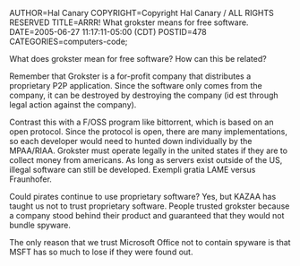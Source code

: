 AUTHOR=Hal Canary
COPYRIGHT=Copyright Hal Canary / ALL RIGHTS RESERVED
TITLE=ARRR!  What grokster means for free software.
DATE=2005-06-27 11:17:11-05:00 (CDT)
POSTID=478
CATEGORIES=computers-code;

What does grokster mean for free software? How can this be related?

Remember that Grokster is a for-profit company that distributes a proprietary P2P application. Since the software only comes from the company, it can be destroyed by destroying the company (id est through legal action against the company).

Contrast this with a F/OSS program like bittorrent, which is based on an open protocol. Since the protocol is open, there are many implementations, so each developer would need to hunted down individually by the MPAA/RIAA. Grokster must operate legally in the united states if they are to collect money from americans. As long as servers exist outside of the US, illegal software can still be developed. Exempli gratia LAME versus Fraunhofer.

Could pirates continue to use proprietary software? Yes, but KAZAA has taught us not to trust proprietary software. People trusted grokster because a company stood behind their product and guaranteed that they would not bundle spyware.

The only reason that we trust Microsoft Office not to contain spyware is that MSFT has so much to lose if they were found out.
